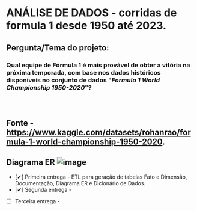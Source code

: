 # ANÁLISE DE DADOS - corridas de formula 1 desde 1950 até 2023.

<h2>Pergunta/Tema do projeto:</h2>
<h3>Qual equipe de Fórmula 1 é mais provável de obter a vitória na próxima temporada, com base nos dados históricos disponíveis no conjunto de dados "<cite>Formula 1 World Championship 1950-2020</cite>"?<h3>

</br>

## Fonte - https://www.kaggle.com/datasets/rohanrao/formula-1-world-championship-1950-2020.

## Diagrama ER ![image](https://user-images.githubusercontent.com/66218607/230246846-58389592-4e23-4620-b546-ba0ca9bfd00f.png)

- [✔] Primeira entrega - ETL para geração de tabelas Fato e Dimensão, Documentação, Diagrama ER e Dicionário de Dados.
- [✔] Segunda entrega -
- [ ] Terceira entrega -
